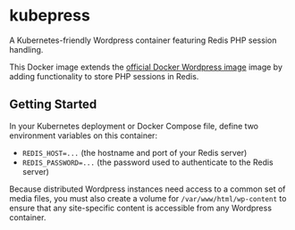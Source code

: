 # kubepress
A Kubernetes-friendly Wordpress container featuring Redis PHP session handling.

This Docker image extends the [official Docker Wordpress image](https://hub.docker.com/_/wordpress/) image by adding functionality to store PHP sessions in Redis.

## Getting Started
In your Kubernetes deployment or Docker Compose file, define two environment variables on this container:

- `REDIS_HOST=...` (the hostname and port of your Redis server)
- `REDIS_PASSWORD=...` (the password used to authenticate to the Redis server)

Because distributed Wordpress instances need access to a common set of media files, you must also create a volume for `/var/www/html/wp-content` to ensure that any site-specific content is accessible from any Wordpress container.
